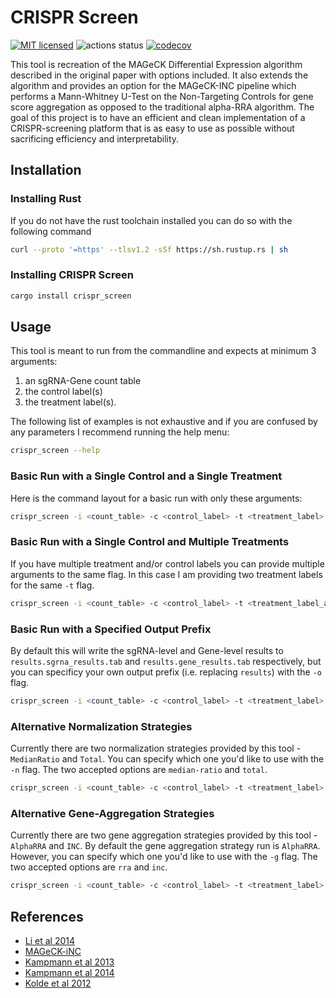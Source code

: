 # CRISPR Screen

[![MIT licensed](https://img.shields.io/badge/license-MIT-blue.svg)](./LICENSE.md)
![actions status](https://github.com/noamteyssier/crispr_screen/workflows/Rust/badge.svg)
[![codecov](https://codecov.io/gh/noamteyssier/crispr_screen/branch/main/graph/badge.svg?token=9ALCE60W2T)](https://codecov.io/gh/noamteyssier/crispr_screen)

This tool is recreation of the MAGeCK Differential Expression algorithm described
in the original paper with options included.
It also extends the algorithm and provides an option for the MAGeCK-INC pipeline
which performs a Mann-Whitney U-Test on the Non-Targeting Controls for gene score
aggregation as opposed to the traditional alpha-RRA algorithm.
The goal of this project is to have an efficient and clean implementation of a
CRISPR-screening platform that is as easy to use as possible without sacrificing
efficiency and interpretability.

## Installation

### Installing Rust

If you do not have the rust toolchain installed you can do so with the following
command

```bash
curl --proto '=https' --tlsv1.2 -sSf https://sh.rustup.rs | sh
```

### Installing CRISPR Screen

```bash
cargo install crispr_screen
```

## Usage

This tool is meant to run from the commandline and expects at minimum 3 arguments:

1. an sgRNA-Gene count table
2. the control label(s)
3. the treatment label(s).

The following list of examples is not exhaustive and if you are confused by any
parameters I recommend running the help menu:

```bash
crispr_screen --help
```

### Basic Run with a Single Control and a Single Treatment

Here is the command layout for a basic run with only these arguments:

```bash
crispr_screen -i <count_table> -c <control_label> -t <treatment_label>
```

### Basic Run with a Single Control and Multiple Treatments

If you have multiple treatment and/or control labels you can provide multiple
arguments to the same flag.
In this case I am providing two treatment labels for the same `-t` flag.

```bash
crispr_screen -i <count_table> -c <control_label> -t <treatment_label_a> <treatment_label_b>
```

### Basic Run with a Specified Output Prefix

By default this will write the sgRNA-level and Gene-level results to
`results.sgrna_results.tab` and `results.gene_results.tab` respectively,
but you can specificy your own output prefix (i.e. replacing `results`)
with the `-o` flag.

```bash
crispr_screen -i <count_table> -c <control_label> -t <treatment_label> -o my_prefix
```

### Alternative Normalization Strategies

Currently there are two normalization strategies provided by this tool -
`MedianRatio` and `Total`.
You can specify which one you'd like to use with the `-n` flag.
The two accepted options are `median-ratio` and `total`.

```bash
crispr_screen -i <count_table> -c <control_label> -t <treatment_label> -n total
```

### Alternative Gene-Aggregation Strategies

Currently there are two gene aggregation strategies provided by this tool -
`AlphaRRA` and `INC`.
By default the gene aggregation strategy run is `AlphaRRA`.
However, you can specify which one you'd like to use with the `-g` flag.
The two accepted options are `rra` and `inc`.

```bash
crispr_screen -i <count_table> -c <control_label> -t <treatment_label> -g inc
```

## References

- [Li et al 2014](https://genomebiology.biomedcentral.com/articles/10.1186/s13059-014-0554-4)
- [MAGeCK-iNC](https://kampmannlab.ucsf.edu/mageck-inc)
- [Kampmann et al 2013](https://pubmed.ncbi.nlm.nih.gov/23739767/)
- [Kampmann et al 2014](https://pubmed.ncbi.nlm.nih.gov/24992097/)
- [Kolde et al 2012](https://pubmed.ncbi.nlm.nih.gov/22247279/)
